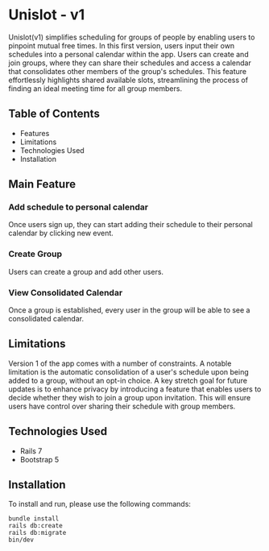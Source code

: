 # Unislot - v1
Unislot(v1) simplifies scheduling for groups of people by enabling users to pinpoint mutual free times. In this first version, users input their own schedules into a personal calendar within the app. Users can create and join groups, where they can share their schedules and access a calendar that consolidates other members of the group's schedules. This feature effortlessly highlights shared available slots, streamlining the process of finding an ideal meeting time for all group members.

## Table of Contents
- Features
- Limitations
- Technologies Used
- Installation

## Main Feature

### Add schedule to personal calendar
Once users sign up, they can start adding their schedule to their personal calendar by clicking new event.
### Create Group
Users can create a group and add other users.
### View Consolidated Calendar
Once a group is established, every user in the group will be  able to see a consolidated calendar.
## Limitations

Version 1 of the app comes with a number of constraints. A notable limitation is the automatic consolidation of a user's schedule upon being added to a group, without an opt-in choice. A key stretch goal for future updates is to enhance privacy by introducing a feature that enables users to decide whether they wish to join a group upon invitation. This will ensure users have control over sharing their schedule with group members.

## Technologies Used
- Rails 7
- Bootstrap 5
  
## Installation
To install and run, please use the following commands:
```
bundle install
rails db:create
rails db:migrate
bin/dev

```
















